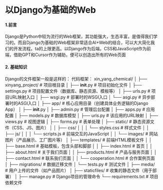 # 以Django为基础的Web

#### 1.前言
Django是Python中较为流行的Web框架，其功能强大，生态丰富，是值得我们学习的。而且Django为基础的Web框架非常适合AI+Web的结合，可以大大简化我们的开发流程。ta的上限更高。以Django作为后端，CSS和JavaScript作为前端，借助GPT和Cursor作为辅助，便可以创造出所有的Web页面

#### 2. 基础知识
Django的文件框架一般是这样的：
代码框架：
xin_yang_chemical/
│
├── xinyang_project/         # 项目根目录
│   ├── __init__.py            # 项目初始化文件
│   ├── settings.py            # 项目配置文件（数据库、静态资源、模板等）
│   ├── urls.py                # 项目URL映射入口
│   ├── wsgi.py                # 部署时的WSGI入口
│   └── asgi.py                # 异步部署时的ASGI入口
│
├── app/                       # 核心应用目录（创建具体业务逻辑的Django App）
│   ├── __init__.py
│   ├── admin.py               # 管理后台配置
│   ├── apps.py                # 应用配置
│   ├── models.py              # 数据库模型
│   ├── urls.py                # 该应用的URL映射
│   ├── views.py               # 视图逻辑
│   ├── forms.py               # 表单处理
│   ├── static/                # 静态资源文件（CSS、JS、图片）
│   │   ├── css/
│   │   │   └── styles.css     # 样式文件
│   │   ├── js/
│   │   │   └── scripts.js     # 前端交互的JavaScript
│   │   └── images/            # 网站图片（产品展示、工厂图片等）
│   ├── templates/             # 前端HTML模板文件
│   │   ├── base.html          # 基础模板，包含头部和脚部
│   │   ├── index.html         # 首页
│   │   ├── about.html         # 关于我们页面
│   │   ├── products.html      # 产品与服务页面
│   │   ├── contact.html       # 联系我们页面
│   │   └── cooperation.html   # 合作案例页面
│   ├── migrations/            # 数据迁移文件
│   └── tests.py               # 测试文件
│
├── media/                     # 用户上传的文件（如产品图片）
│
├── staticfiles/               # 收集的静态文件（用于部署）
│
├── manage.py                  # Django项目的管理命令
└── requirements.txt           # 项目依赖文件
